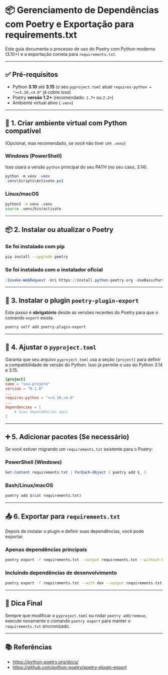 # 📦 Gerenciamento de Dependências com Poetry e Exportação para requirements.txt

Este guia documenta o processo de uso do Poetry com Python moderno (3.10+) e a exportação correta para `requirements.txt`.

---

## ✅ Pré-requisitos

- Python **3.10** até **3.15** (o seu `pyproject.toml` atual `requires-python = ">=3.10,<4.0"` já cobre isso)
- Poetry **versão 1.2+** (recomendado: `1.7+` ou `2.2+`)
- Ambiente virtual ativo (`.venv`)

---

## 🔧 1. Criar ambiente virtual com Python compatível

(Opcional, mas recomendado, se você não tiver um `.venv`)

### Windows (PowerShell)

Isso usará a versão `python` principal do seu PATH (no seu caso, 3.14).

```powershell
python -m venv .venv
.venv\Scripts\Activate.ps1
```

### Linux/macOS

```bash
python3 -m venv .venv
source .venv/bin/activate
```

---

## 📦 2. Instalar ou atualizar o Poetry

### Se foi instalado com pip

```bash
pip install --upgrade poetry
```

### Se foi instalado com o instalador oficial

```powershell
(Invoke-WebRequest -Uri https://install.python-poetry.org -UseBasicParsing).Content | python -
```

---

## 🧩 3. Instalar o plugin `poetry-plugin-export`

Este passo é **obrigatório** desde as versões recentes do Poetry para que o comando `export` exista.

```bash
poetry self add poetry-plugin-export
```

---

## 📝 4. Ajustar o `pyproject.toml`

Garanta que seu arquivo `pyproject.toml` usa a seção `[project]` para definir a compatibilidade de versão do Python. Isso já permite o uso do Python 3.14 e 3.15.

```toml
[project]
name = "seu-projeto"
version = "0.1.0"
...
requires-python = ">=3.10,<4.0"
...
dependencies = [
    # Suas dependências aqui
]
```

---

## ➕ 5. Adicionar pacotes (Se necessário)

Se você estiver migrando um `requirements.txt` existente para o Poetry:

### PowerShell (Windows)

```powershell
Get-Content requirements.txt | ForEach-Object { poetry add $_ }
```

### Bash/Linux/macOS

```bash
poetry add $(cat requirements.txt)
```

---

## 📤 6. Exportar para `requirements.txt`

Depois de instalar o plugin e definir suas dependências, você pode exportar.

### Apenas dependências principais

```bash
poetry export -f requirements.txt --output requirements.txt --without-hashes
```

### Incluindo dependências de desenvolvimento

```bash
poetry export -f requirements.txt --with dev --output requirements.txt --without-hashes
```

---

## 📌 Dica Final

Sempre que modificar o `pyproject.toml` ou rodar `poetry add/remove`, execute novamente o comando `poetry export` para manter o `requirements.txt` sincronizado.

---

## 📚 Referências

- <https://python-poetry.org/docs/>
- <https://github.com/python-poetry/poetry-plugin-export>
